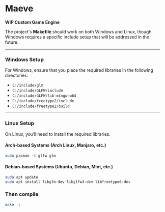 # Maeve  
**WIP Custom Game Engine**

The project's **Makefile** should work on both Windows and Linux, though Windows requires a specific include setup that will be addressed in the future.

---

### **Windows Setup**  
For Windows, ensure that you place the required libraries in the following directories:

- `C:/include/glm`
- `C:/include/GLFW/include`
- `C:/include/GLFW/lib-mingw-w64`
- `C:/include/freetype2/include`
- `C:/include/freetype2/build`

---

### **Linux Setup**  
On Linux, you’ll need to install the required libraries.

#### **Arch-based Systems (Arch Linux, Manjaro, etc.)**
```bash
sudo pacman -S glfw glm
```

#### **Debian-based Systems (Ubuntu, Debian, Mint, etc.)**
```bash
sudo apt update
sudo apt install libglm-dev libglfw3-dev libfreetype6-dev
```

### Then compile
```bash
make -j
```
